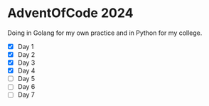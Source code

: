 # AdventOfCode 2024

Doing in Golang for my own practice and in Python for my college.

- [X] Day 1
- [X] Day 2
- [X] Day 3
- [X] Day 4
- [ ] Day 5
- [ ] Day 6
- [ ] Day 7